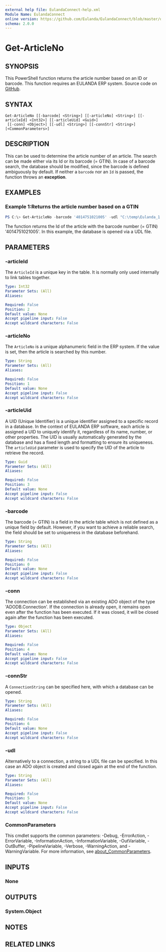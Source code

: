 ```yaml
---
external help file: EulandaConnect-help.xml
Module Name: EulandaConnect
online version: https://github.com/Eulanda/EulandaConnect/blob/master/docs/Get-ArticleNo.md
schema: 2.0.0
---
```


# Get-ArticleNo

## SYNOPSIS
This PowerShell function returns the article number based on an ID or barcode. This function requires an EULANDA ERP system. Source code on [GitHub](https://github.com/Eulanda/EulandaConnect/blob/master/source/public/Get-ArticleNo.ps1).

## SYNTAX

```
Get-ArticleNo [[-barcode] <String>] [[-articleNo] <String>] [[-articleId] <Int32>] [[-articleUid] <Guid>]
 [[-conn] <Object>] [[-udl] <String>] [[-connStr] <String>] [<CommonParameters>]
```

## DESCRIPTION
This can be used to determine the article number of an article. The search can be made either via its Id or its barcode (= GTIN). In case of a barcode search, the database should be modified, since the barcode is defined ambiguously by default. If neither a `barcode` nor an `Id` is passed, the function throws an **exception**.

## EXAMPLES

### Example 1:Returns the article number based on a GTIN
```powershell
PS C:\> Get-ArticleNo -barcode '4014751021005' -udl "C:\temp\Eulanda_1 JohnDoe.udl"
```

The function returns the Id of the article with the barcode number (= GTIN) '4014751021005'. In this example, the database is opened via a UDL file.

## PARAMETERS

### -articleId
The `ArticleId` is a unique key in the table. It is normally only used internally to link tables together.

```yaml
Type: Int32
Parameter Sets: (All)
Aliases:

Required: False
Position: 2
Default value: None
Accept pipeline input: False
Accept wildcard characters: False
```

### -articleNo
The `ArticleNo` is a unique alphanumeric field in the ERP system. If the value is set, then the article is searched by this number.

```yaml
Type: String
Parameter Sets: (All)
Aliases:

Required: False
Position: 1
Default value: None
Accept pipeline input: False
Accept wildcard characters: False
```

### -articleUid
A UID (Unique Identifier) is a unique identifier assigned to a specific record in a database. In the context of EULANDA ERP software, each article is assigned a UID to uniquely identify it, regardless of its name, number, or other properties. The UID is usually automatically generated by the database and has a fixed length and formatting to ensure its uniqueness. The `articleUid` parameter is used to specify the UID of the article to retrieve the record.

```yaml
Type: Guid
Parameter Sets: (All)
Aliases:

Required: False
Position: 3
Default value: None
Accept pipeline input: False
Accept wildcard characters: False
```

### -barcode
The barcode (= GTIN) is a field in the article table which is not defined as a unique field by default. However, if you want to achieve a reliable search, the field should be set to uniqueness in the database beforehand.

```yaml
Type: String
Parameter Sets: (All)
Aliases:

Required: False
Position: 0
Default value: None
Accept pipeline input: False
Accept wildcard characters: False
```

### -conn
The connection can be established via an existing ADO object of the type 'ADODB.Connection'. If the connection is already open, it remains open even after the function has been executed. If it was closed, it will be closed again after the function has been executed.

```yaml
Type: Object
Parameter Sets: (All)
Aliases:

Required: False
Position: 4
Default value: None
Accept pipeline input: False
Accept wildcard characters: False
```

### -connStr
A `ConnectionString` can be specified here, with which a database can be opened.

```yaml
Type: String
Parameter Sets: (All)
Aliases:

Required: False
Position: 6
Default value: None
Accept pipeline input: False
Accept wildcard characters: False
```

### -udl
Alternatively to a connection, a string to a UDL file can be specified. In this case an ADO object is created and closed again at the end of the function.

```yaml
Type: String
Parameter Sets: (All)
Aliases:

Required: False
Position: 5
Default value: None
Accept pipeline input: False
Accept wildcard characters: False
```

### CommonParameters
This cmdlet supports the common parameters: -Debug, -ErrorAction, -ErrorVariable, -InformationAction, -InformationVariable, -OutVariable, -OutBuffer, -PipelineVariable, -Verbose, -WarningAction, and -WarningVariable. For more information, see [about_CommonParameters](http://go.microsoft.com/fwlink/?LinkID=113216).

## INPUTS

### None

## OUTPUTS

### System.Object
## NOTES

## RELATED LINKS
